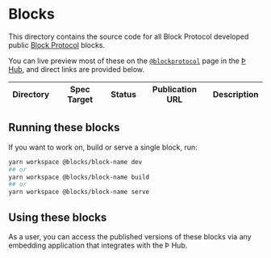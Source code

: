 # Blocks

This directory contains the source code for all Block Protocol developed public [Block Protocol](https://blockprotocol.org/) blocks.

You can live preview most of these on the [`@blockprotocol`](https://blockprotocol.org/@blockprotocol/blocks) page in the [Þ Hub](https://blockprotocol.org/hub), and direct links are provided below.

| Directory | Spec Target | Status | Publication URL | Description |
| --------- | ----------- | ------ | --------------- | ----------- |

## Running these blocks

If you want to work on, build or serve a single block, run:

```sh
yarn workspace @blocks/block-name dev
## or
yarn workspace @blocks/block-name build
## or
yarn workspace @blocks/block-name serve
```

## Using these blocks

As a user, you can access the published versions of these blocks via any embedding application that integrates with the Þ Hub.

